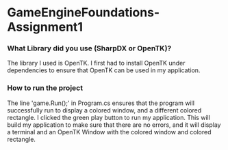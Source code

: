 # GameEngineFoundations-Assignment1

### What Library did you use (SharpDX or OpenTK)?
The library I used is OpenTK. I first had to install OpenTK under dependencies to ensure that OpenTK can be used in my application.

### How to run the project
The line 'game.Run();' in Program.cs ensures that the program will successfully run to display a colored window, and a different colored rectangle.
I clicked the green play button to run my application. This will build my application to make sure that there are no errors, and it will display a terminal and an OpenTK Window with the colored window and colored rectangle.

